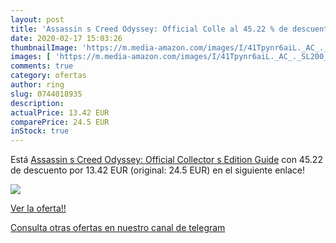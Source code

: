 ```yaml
---
layout: post
title: 'Assassin s Creed Odyssey: Official Colle al 45.22 % de descuento'
date: 2020-02-17 15:03:26
thumbnailImage: 'https://m.media-amazon.com/images/I/41Tpynr6aiL._AC_._SL200_.jpg'
images: [ 'https://m.media-amazon.com/images/I/41Tpynr6aiL._AC_._SL200_.jpg' ]
comments: true
category: ofertas
author: ring
slug: 0744018935
description:
actualPrice: 13.42 EUR
comparePrice: 24.5 EUR
inStock: true
---
```


Está [Assassin s Creed Odyssey: Official Collector s Edition Guide](https://www.amazon.es/dp/0744018935/?tag=redken-21) con 45.22 de descuento por 13.42 EUR (original: 24.5 EUR) en el siguiente enlace!

[![](https://m.media-amazon.com/images/I/41Tpynr6aiL._AC_._SL200_.jpg)](https://www.amazon.es/dp/0744018935/?tag=redken-21)

[Ver la oferta!!](https://www.amazon.es/dp/0744018935/?tag=redken-21)

[Consulta otras ofertas en nuestro canal de telegram](https://t.me/s/ofertas25)
